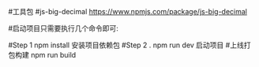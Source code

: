 #工具包
#js-big-decimal https://www.npmjs.com/package/js-big-decimal

#启动项目只需要执行几个命令即可:

#Step 1 npm install   安装项目依赖包
#Step 2 . npm run dev  启动项目
#上线打包构建  npm run build  